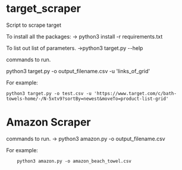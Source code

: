 # target_scraper
Script to scrape target

To install all the packages:
    -> python3 install -r requirements.txt

To list out list of parameters.
 ->python3 target.py --help

commands to run.

python3 target.py -o output_filename.csv -u 'links_of_grid'

For example:

    python3 target.py -o test.csv -u 'https://www.target.com/c/bath-towels-home/-/N-5xtv9?sortBy=newest&moveTo=product-list-grid'

# Amazon Scraper

commands to run.
    -> python3 amazon.py -o output_filename.csv
    
For example:

        python3 amazon.py -o amazon_beach_towel.csv
